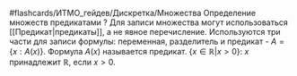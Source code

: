 #flashcards/ИТМО_гейдев/Дискретка/Множества
Определение множеств предикатами
?
Для записи множества могут использоваться [[Предикат|предикаты]], а не явное перечисление. Используются три части для записи формулы: переменная, разделитель и предикат - $A = \{x:A(x)\}$. Формула $A(x)$ называется предикат.
$\{x \in \mathbb{R}| x > 0\}$: $x$ принадлежит $\mathbb{R}$, если $x>0$.

